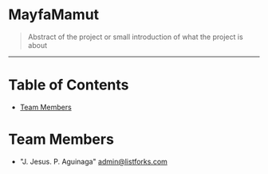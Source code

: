 # MayfaMamut

> Abstract of the project or small introduction of what the project is about
<hr>

# Table of Contents
* [Team Members](#team-members)

# <a name="team-members"></a>Team Members
* "J. Jesus. P. Aguinaga" <admin@listforks.com>
